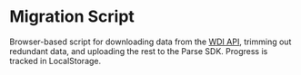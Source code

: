 # Migration Script

Browser-based script for downloading data from the [WDI API](http://data.worldbank.org/developers), trimming out redundant data, and uploading the rest to the Parse SDK. Progress is tracked in LocalStorage.
